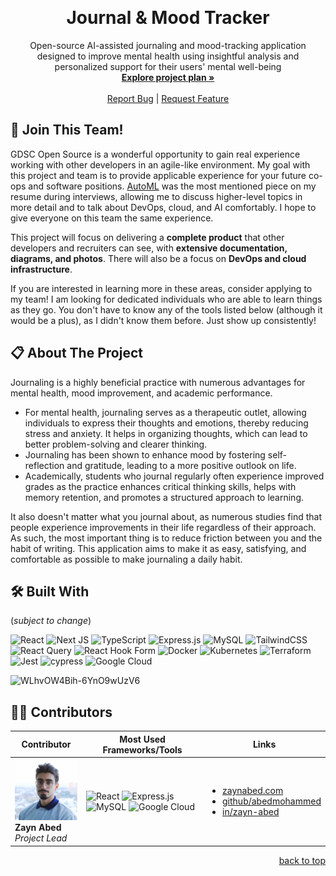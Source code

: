 <a id="readme-top"></a>

<!-- PROJECT SHIELDS -->

<!-- [![Contributors][contributors-shield]][contributors-url]
[![Forks][forks-shield]][forks-url]
[![Stargazers][stars-shield]][stars-url]
[![Issues][issues-shield]][issues-url] -->

<!-- PROJECT LOGO -->
<br />
<div align="center">
  <!-- <a href="https://github.com/othneildrew/Best-README-Template">
    <img src="images/logo.png" alt="Logo" width="80" height="80">
  </a> -->

  <h1 align="center">Journal & Mood Tracker</h1>

  <p align="center">
  Open-source AI-assisted journaling and mood-tracking application designed to improve mental health using insightful analysis and personalized support for their users' mental well-being
    <br />
    <a href="https://github.com/DSC-McMaster-U/ai-journal/blob/main/PROJECT-ROADMAP.MD"><strong>Explore project plan »</strong></a>
    <br />
    <br />
    <!-- <a href="https://github.com/DSC-McMaster-U/ai-journal">View Demo</a> -->
    <!-- | -->
    <a href="https://github.com/DSC-McMaster-U/ai-journal/issues/new?assignees=&labels=&projects=&template=bug_report.md&title=">Report Bug</a>
    |
    <a href="https://github.com/DSC-McMaster-U/ai-journal/issues/new?assignees=&labels=&projects=&template=feature_request.md&title=">Request Feature</a>
  </p>
</div>

<!-- TABLE OF CONTENTS -->
<!-- <details>
  <summary>Table of Contents</summary>
  <ol>
    <li>
      <a href="#about-the-project">About The Project</a>
      <ul>
        <li><a href="#built-with">Built With</a></li>
      </ul>
    </li>
    <li>
      <a href="#getting-started">Getting Started</a>
      <ul>
        <li><a href="#prerequisites">Prerequisites</a></li>
        <li><a href="#installation">Installation</a></li>
      </ul>
    </li>
    <li><a href="#usage">Usage</a></li>
    <li><a href="#roadmap">Roadmap</a></li>
    <li><a href="#contributing">Contributing</a></li>
    <li><a href="#license">License</a></li>
    <li><a href="#contact">Contact</a></li>
    <li><a href="#acknowledgments">Acknowledgments</a></li>
  </ol>
</details> -->

<!-- ABOUT THE PROJECT -->

## 🚨 Join This Team!

GDSC Open Source is a wonderful opportunity to gain real experience working with other developers in an agile-like environment. My goal with this project and team is to provide applicable experience for your future co-ops and software positions. [AutoML](https://github.com/DSC-McMaster-U/Auto-ML) was the most mentioned piece on my resume during interviews, allowing me to discuss higher-level topics in more detail and to talk about DevOps, cloud, and AI comfortably. I hope to give everyone on this team the same experience.

This project will focus on delivering a **complete product** that other developers and recruiters can see, with **extensive documentation, diagrams, and photos**. There will also be a focus on **DevOps and cloud infrastructure**.

If you are interested in learning more in these areas, consider applying to my team! I am looking for dedicated individuals who are able to learn things as they go. You don't have to know any of the tools listed below (although it would be a plus), as I didn't know them before. Just show up consistently!

<!-- ABOUT THE PROJECT -->

## 📋 About The Project

<!-- [![Product Name Screen Shot][product-screenshot]](https://example.com) -->

Journaling is a highly beneficial practice with numerous advantages for mental health, mood improvement, and academic performance.

- For mental health, journaling serves as a therapeutic outlet, allowing individuals to express their thoughts and emotions, thereby reducing stress and anxiety. It helps in organizing thoughts, which can lead to better problem-solving and clearer thinking.
- Journaling has been shown to enhance mood by fostering self-reflection and gratitude, leading to a more positive outlook on life.
- Academically, students who journal regularly often experience improved grades as the practice enhances critical thinking skills, helps with memory retention, and promotes a structured approach to learning.

It also doesn't matter what you journal about, as numerous studies find that people experience improvements in their life regardless of their approach. As such, the most important thing is to reduce friction between you and the habit of writing. This application aims to make it as easy, satisfying, and comfortable as possible to make journaling a daily habit.

<!-- TOOLS -->

## 🛠️ Built With

(_*subject to change*_)

![React](https://img.shields.io/badge/react-%2320232a.svg?style=for-the-badge&logo=react&logoColor=%2361DAFB)
![Next JS](https://img.shields.io/badge/Next-black?style=for-the-badge&logo=next.js&logoColor=white)
![TypeScript](https://img.shields.io/badge/typescript-%23007ACC.svg?style=for-the-badge&logo=typescript&logoColor=white)
![Express.js](https://img.shields.io/badge/express.js-%23404d59.svg?style=for-the-badge&logo=express&logoColor=%2361DAFB)
![MySQL](https://img.shields.io/badge/mysql-4479A1.svg?style=for-the-badge&logo=mysql&logoColor=white)
![TailwindCSS](https://img.shields.io/badge/tailwindcss-%2338B2AC.svg?style=for-the-badge&logo=tailwind-css&logoColor=white)
![React Query](https://img.shields.io/badge/-React%20Query-FF4154?style=for-the-badge&logo=react%20query&logoColor=white)
![React Hook Form](https://img.shields.io/badge/React%20Hook%20Form-%23EC5990.svg?style=for-the-badge&logo=reacthookform&logoColor=white)
![Docker](https://img.shields.io/badge/docker-%230db7ed.svg?style=for-the-badge&logo=docker&logoColor=white)
![Kubernetes](https://img.shields.io/badge/kubernetes-%23326ce5.svg?style=for-the-badge&logo=kubernetes&logoColor=white)
![Terraform](https://img.shields.io/badge/terraform-%235835CC.svg?style=for-the-badge&logo=terraform&logoColor=white)
![Jest](https://img.shields.io/badge/-jest-%23C21325?style=for-the-badge&logo=jest&logoColor=white)
![cypress](https://img.shields.io/badge/-cypress-%23E5E5E5?style=for-the-badge&logo=cypress&logoColor=058a5e)
![Google Cloud](https://img.shields.io/badge/GoogleCloud-%234285F4.svg?style=for-the-badge&logo=google-cloud&logoColor=white)

![WLhvOW4Bih-6YnO9wUzV6](https://github.com/user-attachments/assets/6de4db53-d698-4722-bbd7-ddc5fe0b7860)

## 🧑‍💻 Contributors

| <div style="width:100px"> Contributor </div>                                                                   | Most Used Frameworks/Tools                                                                                                                                                                                                                                                                                                                                                                                                                                                   | Links                                                                                                                                                                                       |
| -------------------------------------------------------------------------------------------------------------- | ---------------------------------------------------------------------------------------------------------------------------------------------------------------------------------------------------------------------------------------------------------------------------------------------------------------------------------------------------------------------------------------------------------------------------------------------------------------------------- | ------------------------------------------------------------------------------------------------------------------------------------------------------------------------------------------- |
| <img src="docs/assets/zayn.jpg" alt="Zayn Abed" width="100"/> <br/> **Zayn Abed** <br/> <i/> Project Lead </i> | ![React](https://img.shields.io/badge/react-%2320232a.svg?style=for-the-badge&logo=react&logoColor=%2361DAFB) ![Express.js](https://img.shields.io/badge/express.js-%23404d59.svg?style=for-the-badge&logo=express&logoColor=%2361DAFB) ![MySQL](https://img.shields.io/badge/mysql-4479A1.svg?style=for-the-badge&logo=mysql&logoColor=white) ![Google Cloud](https://img.shields.io/badge/GoogleCloud-%234285F4.svg?style=for-the-badge&logo=google-cloud&logoColor=white) | <ul><li>[zaynabed.com](https://www.zaynabed.com/)</li> <li>[github/abedmohammed](https://github.com/abedmohammed)</li><li> [in/zayn-abed](https://www.linkedin.com/in/zayn-abed/)</li></ul> |

<p align="right"><a href="#readme-top">back to top</a></p>

<!-- MARKDOWN LINKS & IMAGES -->

[contributors-shield]: https://img.shields.io/github/contributors/othneildrew/Best-README-Template.svg?style=for-the-badge
[contributors-url]: https://github.com/othneildrew/Best-README-Template/graphs/contributors
[forks-shield]: https://img.shields.io/github/forks/othneildrew/Best-README-Template.svg?style=for-the-badge
[forks-url]: https://github.com/othneildrew/Best-README-Template/network/members
[stars-shield]: https://img.shields.io/github/stars/othneildrew/Best-README-Template.svg?style=for-the-badge
[stars-url]: https://github.com/othneildrew/Best-README-Template/stargazers
[issues-shield]: https://img.shields.io/github/issues/othneildrew/Best-README-Template.svg?style=for-the-badge
[issues-url]: https://github.com/othneildrew/Best-README-Template/issues
[product-screenshot]: images/screenshot.png
